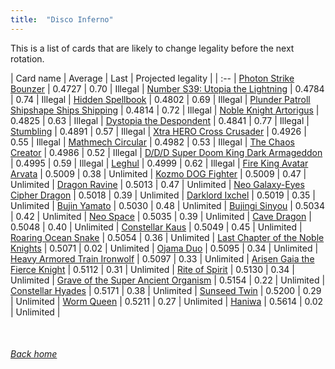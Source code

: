 ```yaml
---
title:  "Disco Inferno"
---
```


This is a list of cards that are likely to change legality before the next rotation.

| Card name | Average | Last | Projected legality |
| :-- |
[Photon Strike Bounzer](https://db.ygoprodeck.com/card/?search=Photon%20Strike%20Bounzer) | 0.4727 | 0.70 | Illegal |
[Number S39: Utopia the Lightning](https://db.ygoprodeck.com/card/?search=Number%20S39:%20Utopia%20the%20Lightning) | 0.4784 | 0.74 | Illegal |
[Hidden Spellbook](https://db.ygoprodeck.com/card/?search=Hidden%20Spellbook) | 0.4802 | 0.69 | Illegal |
[Plunder Patroll Shipshape Ships Shipping](https://db.ygoprodeck.com/card/?search=Plunder%20Patroll%20Shipshape%20Ships%20Shipping) | 0.4814 | 0.72 | Illegal |
[Noble Knight Artorigus](https://db.ygoprodeck.com/card/?search=Noble%20Knight%20Artorigus) | 0.4825 | 0.63 | Illegal |
[Dystopia the Despondent](https://db.ygoprodeck.com/card/?search=Dystopia%20the%20Despondent) | 0.4841 | 0.77 | Illegal |
[Stumbling](https://db.ygoprodeck.com/card/?search=Stumbling) | 0.4891 | 0.57 | Illegal |
[Xtra HERO Cross Crusader](https://db.ygoprodeck.com/card/?search=Xtra%20HERO%20Cross%20Crusader) | 0.4926 | 0.55 | Illegal |
[Mathmech Circular](https://db.ygoprodeck.com/card/?search=Mathmech%20Circular) | 0.4982 | 0.53 | Illegal |
[The Chaos Creator](https://db.ygoprodeck.com/card/?search=The%20Chaos%20Creator) | 0.4986 | 0.52 | Illegal |
[D/D/D Super Doom King Dark Armageddon](https://db.ygoprodeck.com/card/?search=D/D/D%20Super%20Doom%20King%20Dark%20Armageddon) | 0.4995 | 0.59 | Illegal |
[Leghul](https://db.ygoprodeck.com/card/?search=Leghul) | 0.4999 | 0.62 | Illegal |
[Fire King Avatar Arvata](https://db.ygoprodeck.com/card/?search=Fire%20King%20Avatar%20Arvata) | 0.5009 | 0.38 | Unlimited |
[Kozmo DOG Fighter](https://db.ygoprodeck.com/card/?search=Kozmo%20DOG%20Fighter) | 0.5009 | 0.47 | Unlimited |
[Dragon Ravine](https://db.ygoprodeck.com/card/?search=Dragon%20Ravine) | 0.5013 | 0.47 | Unlimited |
[Neo Galaxy-Eyes Cipher Dragon](https://db.ygoprodeck.com/card/?search=Neo%20Galaxy-Eyes%20Cipher%20Dragon) | 0.5018 | 0.39 | Unlimited |
[Darklord Ixchel](https://db.ygoprodeck.com/card/?search=Darklord%20Ixchel) | 0.5019 | 0.35 | Unlimited |
[Bujin Yamato](https://db.ygoprodeck.com/card/?search=Bujin%20Yamato) | 0.5030 | 0.48 | Unlimited |
[Bujingi Sinyou](https://db.ygoprodeck.com/card/?search=Bujingi%20Sinyou) | 0.5034 | 0.42 | Unlimited |
[Neo Space](https://db.ygoprodeck.com/card/?search=Neo%20Space) | 0.5035 | 0.39 | Unlimited |
[Cave Dragon](https://db.ygoprodeck.com/card/?search=Cave%20Dragon) | 0.5048 | 0.40 | Unlimited |
[Constellar Kaus](https://db.ygoprodeck.com/card/?search=Constellar%20Kaus) | 0.5049 | 0.45 | Unlimited |
[Roaring Ocean Snake](https://db.ygoprodeck.com/card/?search=Roaring%20Ocean%20Snake) | 0.5054 | 0.36 | Unlimited |
[Last Chapter of the Noble Knights](https://db.ygoprodeck.com/card/?search=Last%20Chapter%20of%20the%20Noble%20Knights) | 0.5071 | 0.02 | Unlimited |
[Ojama Duo](https://db.ygoprodeck.com/card/?search=Ojama%20Duo) | 0.5095 | 0.34 | Unlimited |
[Heavy Armored Train Ironwolf](https://db.ygoprodeck.com/card/?search=Heavy%20Armored%20Train%20Ironwolf) | 0.5097 | 0.33 | Unlimited |
[Arisen Gaia the Fierce Knight](https://db.ygoprodeck.com/card/?search=Arisen%20Gaia%20the%20Fierce%20Knight) | 0.5112 | 0.31 | Unlimited |
[Rite of Spirit](https://db.ygoprodeck.com/card/?search=Rite%20of%20Spirit) | 0.5130 | 0.34 | Unlimited |
[Grave of the Super Ancient Organism](https://db.ygoprodeck.com/card/?search=Grave%20of%20the%20Super%20Ancient%20Organism) | 0.5154 | 0.22 | Unlimited |
[Constellar Hyades](https://db.ygoprodeck.com/card/?search=Constellar%20Hyades) | 0.5171 | 0.38 | Unlimited |
[Sunseed Twin](https://db.ygoprodeck.com/card/?search=Sunseed%20Twin) | 0.5200 | 0.29 | Unlimited |
[Worm Queen](https://db.ygoprodeck.com/card/?search=Worm%20Queen) | 0.5211 | 0.27 | Unlimited |
[Haniwa](https://db.ygoprodeck.com/card/?search=Haniwa) | 0.5614 | 0.02 | Unlimited |

<br>

###### [Back home](index)